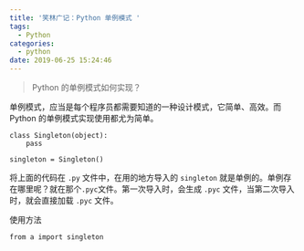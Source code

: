 ```yaml
---
title: '笑林广记：Python 单例模式 '
tags:
  - Python
categories:
  - python
date: 2019-06-25 15:24:46
---
```



> Python 的单例模式如何实现？


单例模式，应当是每个程序员都需要知道的一种设计模式，它简单、高效。而Python 的单例模式实现使用都尤为简单。

```
class Singleton(object): 
    pass

singleton = Singleton()
```

将上面的代码在 `.py` 文件中，在用的地方导入的 `singleton` 就是单例的。单例存在哪里呢？就在那个`.pyc`文件。第一次导入时，会生成 `.pyc` 文件，当第二次导入时，就会直接加载 `.pyc` 文件。

使用方法
```
from a import singleton
```

